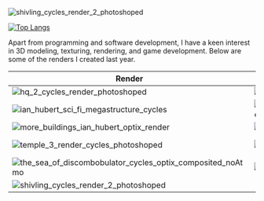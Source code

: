 ![shivling_cycles_render_2_photoshoped](https://github.com/user-attachments/assets/4a312b9d-cb6e-412f-9ec5-3f795a1e3d39)<!-- ### Hi there 👋
 -->
<!--
**adityapandeyz/adityapandeyz** is a ✨ _special_ ✨ repository because its `README.md` (this file) appears on your GitHub profile.

Here are some ideas to get you started:

- 🔭 I’m currently working on ...
- 🌱 I’m currently learning ...
- 👯 I’m looking to collaborate on ...
- 🤔 I’m looking for help with ...
- 💬 Ask me about ...
- 📫 How to reach me: ...
- 😄 Pronouns: ...
- ⚡ Fun fact: ...
-->
<!-- ![header](https://capsule-render.vercel.app/api?type=rect&height=200&text=Hello!&fontAlign=70&stroke=00FF00&strokeWidth=3)
 -->
<!--  <p align="center">
  <img src="https://capsule-render.vercel.app/api?type=waving&color=gradient&text=Hello!&height=100&section=header"/>
</p> -->

<!-- <h2><img src="https://emojis.slackmojis.com/emojis/images/1531849430/4246/blob-sunglasses.gif?1531849430" width="30"/> नमस्ते (Namaste)🙏🏻, I'm Aditya Pandey! <img src="https://media.giphy.com/media/12oufCB0MyZ1Go/giphy.gif" width="50"></h2>
<img align='right' src="https://media.giphy.com/media/M9gbBd9nbDrOTu1Mqx/giphy.gif" width="230">
<p><em>Flutter Developer x College Student</a><img src="https://media.giphy.com/media/WUlplcMpOCEmTGBtBW/giphy.gif" width="30"> 
</em></p> -->


<!-- <p align="center">
  <img src= "https://i.giphy.com/media/q217GUnfKAmJlFcjBX/giphy.webp">
</p> -->

<!--- <p align="center">
  <img src= "https://user-images.githubusercontent.com/40023090/213973633-0cb98ab1-4d5e-4a28-a053-c3271fdba4a4.gif"/>
</p> -->

<!-- ![Snake animation](https://github.com/thepiyushmalhotra/thepiyushmalhotra/blob/output/github-contribution-grid-snake.svg) -->
  
<!-- <p align="center">
  <img src="https://capsule-render.vercel.app/api?type=waving&color=gradient&height=100&section=footer"/>
</p>-->

<!-- <p align="center">
  <img src="https://capsule-render.vercel.app/api?text=Hey Everyone!🕹️&animation=fadeIn&type=waving&color=gradient&height=100"/>
</p> -->

<!-- [![Aditya's GitHub stats](https://github-readme-stats.vercel.app/api?username=adityapandeyz)](https://github.com/anuraghazra/github-readme-stats)
 -->
<!-- ![Snake animation](https://github.com/thepiyushmalhotra/thepiyushmalhotra/blob/output/github-contribution-grid-snake.svg) -->

[![Top Langs](https://github-readme-stats.vercel.app/api/top-langs/?username=adityapandeyz&layout=compact&theme=vision-friendly-dark)](https://github.com/anuraghazra/github-readme-stats)

Apart from programming and software development, I have a keen interest in 3D modeling, texturing, rendering, and game development. Below are some of the renders I created last year.

| Render | Render | Render |
| ------ | ------ | ------ |
| ![hq_2_cycles_render_photoshoped](https://github.com/user-attachments/assets/placeholder.png) | ![sapt_rishi_cycles_render_photoshoped](https://github.com/user-attachments/assets/placeholder.png) | ![gateway_to_shangrila_1](https://github.com/user-attachments/assets/667c040e-d284-4d6c-a41f-57f6bd952de7) |
| ![ian_hubert_sci_fi_megastructure_cycles](https://github.com/user-attachments/assets/7dd257f2-3ac7-472d-b31c-8d4625998dd3) | ![max_hay_crazy_render_with_geometry_nodes_composited](https://github.com/user-attachments/assets/9395f6ae-a3bf-4ef9-bd4b-439b70c4180b) | ![max_hay_industrial_scene](https://github.com/user-attachments/assets/8977b626-77d7-40a5-b5c6-a392dc5c693f) |
| ![more_buildings_ian_hubert_optix_render](https://github.com/user-attachments/assets/995dcc3e-2fc5-47b2-a88a-387516d89383) | ![procedural_buildings_trial_1_render_optix_photoshoped](https://github.com/user-attachments/assets/965a5adb-6894-483b-87e9-4b1b51a1965d) | ![procedural_planet_eevee_ssrt0 5](https://github.com/user-attachments/assets/fdbe0c9d-7b81-4c37-8eee-4fcdd21fb9c3) |
| ![temple_3_render_cycles_photoshoped](https://github.com/user-attachments/assets/41f015b1-922b-49db-9448-d6e1152d1a27) | ![temple_4_render_optix_photoshoped](https://github.com/user-attachments/assets/be5bd668-488c-4e7e-b0e6-4f8902bc3a62) | ![the_arena_cycles_render_photoshoped](https://github.com/user-attachments/assets/eee7b7ee-94ec-478e-a54f-508cdfe8c8f2) |
| ![the_sea_of_discombobulator_cycles_optix_composited_noAtmo](https://github.com/user-attachments/assets/d1acc617-8271-42e0-8123-16ef30d43729) | ![the_shrine_cycles_render_1_photoshoped](https://github.com/user-attachments/assets/f36ba5f4-f3f3-4dc3-9e67-d838c079af1b) | ![kailash_photoshop](https://github.com/user-attachments/assets/f4d85aee-0e8d-432b-a3aa-a39a889c05d0) |
| ![shivling_cycles_render_2_photoshoped](https://github.com/user-attachments/assets/placeholder.png) |  |  |


